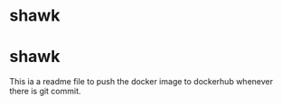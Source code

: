 # shawk
# shawk
This ia a readme file to push the docker image to dockerhub whenever there is git commit.
